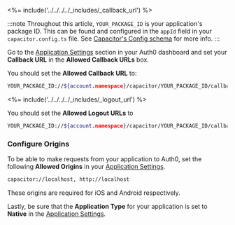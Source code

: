 <!--markdownlint-disable MD002 MD041 -->

<%= include('../../../../_includes/_callback_url') %>

:::note
Throughout this article, `YOUR_PACKAGE_ID` is your application's package ID. This can be found and configured in the `appId` field in your `capacitor.config.ts` file. See [Capacitor's Config schema](https://capacitorjs.com/docs/config#schema) for more info.
:::

Go to the [Application Settings](${manage_url}/#/applications/${account.clientId}/settings) section in your Auth0 dashboard and set your **Callback URL** in the **Allowed Callback URLs** box.

You should set the **Allowed Callback URL** to:

```bash
YOUR_PACKAGE_ID://${account.namespace}/capacitor/YOUR_PACKAGE_ID/callback
```

<%= include('../../../../_includes/_logout_url') %>

You should set the **Allowed Logout URLs** to

```bash
YOUR_PACKAGE_ID://${account.namespace}/capacitor/YOUR_PACKAGE_ID/callback
```

### Configure Origins

To be able to make requests from your application to Auth0, set the following **Allowed Origins** in your [Application Settings](${manage_url}/#/applications/${account.clientId}/settings).

```bash
capacitor://localhost, http://localhost
```

These origins are required for iOS and Android respectively.

Lastly, be sure that the **Application Type** for your application is set to **Native** in the [Application Settings](${manage_url}/#/applications/${account.clientId}/settings).
